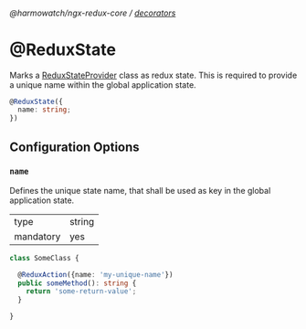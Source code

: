 ###### @harmowatch/ngx-redux-core / [decorators](./index.md)
 
# @ReduxState

Marks a [ReduxStateProvider](../redux-state-provider.md) class as redux state.
This is required to provide a unique name within the global application state.

```ts
@ReduxState({
  name: string;
})
```

## Configuration Options

### ```name```

Defines the unique state name, that shall be used as key in the global application state.

|               |                                  |
| ------------- | -------------------------------- |
| type          | string                           |
| mandatory     | yes                              |

```ts
class SomeClass { 

  @ReduxAction({name: 'my-unique-name'})
  public someMethod(): string {
    return 'some-return-value';
  }

}
```
